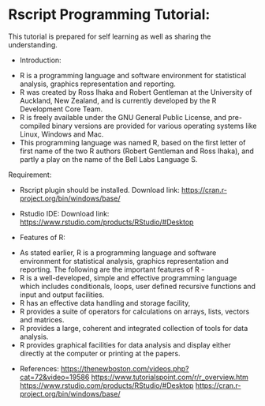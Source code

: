 # Rscript Programming Tutorial:
This tutorial is prepared for self learning as well as sharing the understanding. 

* Introduction:
- R is a programming language and software environment for statistical analysis, graphics representation and reporting. 
- R was created by Ross Ihaka and Robert Gentleman at the University of Auckland, New Zealand, and is currently developed by the R Development Core Team.
- R is freely available under the GNU General Public License, and pre-compiled binary versions are provided for various operating systems like Linux, Windows and Mac.
- This programming language was named R, based on the first letter of first name of the two R authors (Robert Gentleman and Ross Ihaka), and partly a play on the name of the Bell Labs Language S.


Requirement:
* Rscript plugin should be installed.
Download link: https://cran.r-project.org/bin/windows/base/

* Rstudio IDE:
Download link: https://www.rstudio.com/products/RStudio/#Desktop

* Features of R:

- As stated earlier, R is a programming language and software environment for statistical analysis, graphics representation and reporting. The following are the important features of R -
- R is a well-developed, simple and effective programming language which includes conditionals, loops, user defined recursive functions and input and output facilities.
- R has an effective data handling and storage facility,
- R provides a suite of operators for calculations on arrays, lists, vectors and matrices.
- R provides a large, coherent and integrated collection of tools for data analysis.
- R provides graphical facilities for data analysis and display either directly at the computer or printing at the papers.


* References: 
https://thenewboston.com/videos.php?cat=72&video=19586
https://www.tutorialspoint.com/r/r_overview.htm
https://www.rstudio.com/products/RStudio/#Desktop
https://cran.r-project.org/bin/windows/base/